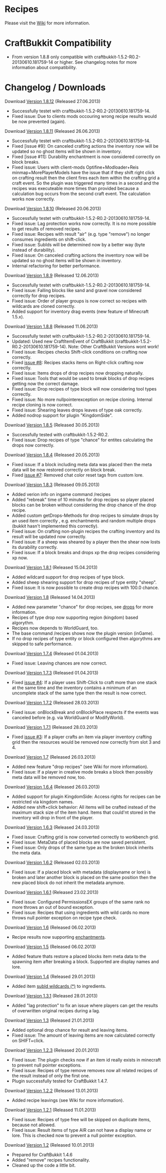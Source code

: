 # Recipes

Please visit the [Wiki](https://github.com/systemNEO/Recipes/wiki) for more information.

# CraftBukkit Compatibility

- From version 1.8.8 only compatible with craftbukkit-1.5.2-R0.2-20130610.181759-14 or higher. See changelog notes for more information about compatibility.

# Changelog / Downloads

Download [Version 1.8.12](http://www.systemneo.de/_bukkit/Recipes_v1.8.12.zip) (Released 27.06.2013)

- Successfully testet with craftbukkit-1.5.2-R0.2-20130610.181759-14.
- Fixed issue: Due to clients mods occouring wrong recipe results would be now prevented (again).

Download [Version 1.8.11](http://www.systemneo.de/_bukkit/Recipes_v1.8.11.zip) (Released 26.06.2013)

- Successfully testet with craftbukkit-1.5.2-R0.2-20130610.181759-14.
- Fixed [issue #9]: On canceled crafting actions the inventory now will be updated so no ghost items will be shown in inventory.
- Fixed [issue #11]: Durability enchantment is now considered correctly on block breaks.
- Fixed issue: Users with client-mods Optifine+Modloader+Reis minmap+MorePlayerModels have the issue that if they shift right click on crafting result then the client fires each item within the crafting grid a craft event. So the plugin was triggered many times in a second and the recipes was executeable more times than provided because a calculation bug occurs from the second craft event. The calculation works now correctly.

Download [Version 1.8.10](http://www.systemneo.de/_bukkit/Recipes_v1.8.10.zip) (Released 20.06.2013)

- Successfully testet with craftbukkit-1.5.2-R0.2-20130610.181759-14.
- Fixed issue: Lag protection works now correctly. It is no more possible to get results of removed recipes.
- Fixed issue: Recipes with result "air" (e.g. type "remove") no longer consumes ingredients on shift-click.
- Fixed issue: SubIds will be determined now by a better way (byte instead of durability).
- Fixed issue: On canceled crafting actions the inventory now will be updated so no ghost items will be shown in inventory.
- Internal refactoring for better performance.

Download [Version 1.8.9](http://www.systemneo.de/_bukkit/Recipes_v1.8.9.zip) (Released 12.06.2013)

- Successfully testet with craftbukkit-1.5.2-R0.2-20130610.181759-14.
- Fixed issue: Falling blocks like sand and gravel now considered correctly for drop recipes.
- Fixed issue: Order of player groups is now correct so recipes with wildcards are cloned correctly.
- Added support for inventory drag events (new feature of Minecraft 1.5.x).

Download [Version 1.8.8](http://www.systemneo.de/_bukkit/Recipes_v1.8.8.zip) (Released 11.06.2013)

- Successfully testet with craftbukkit-1.5.2-R0.2-20130610.181759-14.
- Updated: Used new CraftItemEvent of CraftBukkit (craftbukkit-1.5.2-R0.2-20130610.181759-14). Note: Other CraftBukkit Versions wont work!
- Fixed issue: Recipes checks Shift-click conditions on crafting now correctly.
- Fixed [issue #8](https://github.com/systemNEO/Recipes/issues/7): Recipes stacks items on Right-click crafting now correctly.
- Fixed issue: Items drops of drop recipes now dropping naturally.
- Fixed issue: Tools that would be used to break blocks of drop recipes getting now the correct damage.
- Fixed issue: Drop recipes of type block will now considering tool types correctly.
- Fixed issue: No more nullpointerexception on recipe cloning. Internal recipe cloning is now correct.
- Fixed issue: Shearing leaves drops leaves of type oak correctly.
- Added nodrop support for plugin "KingdomSide".

Download [Version 1.8.5](http://www.systemneo.de/_bukkit/Recipes_v1.8.5.zip) (Released 30.05.2013)

- Successfully tested with craftbukkit-1.5.2-R0.2.
- Fixed issue: Drop recipes of type "chance" for entites calculating the drops now correctly.

Download [Version 1.8.4](http://www.systemneo.de/_bukkit/Recipes_v1.8.4.zip) (Released 20.05.2013)

- Fixed issue: If a block including meta data was placed then the meta data will be now restored correctly on block break.
- Fixed [issue #7](https://github.com/systemNEO/Recipes/issues/7): Removed chat color reset tags from custom lore.

Download [Version 1.8.3](http://www.systemneo.de/_bukkit/Recipes_v1.8.3.zip) (Released 09.05.2013)

- Added verion info on ingame command /recipes
- Added "rebreak" time of 10 minutes for drop recipes so player placed blocks can be broken without considering the drop chance of the drop recipe.
- Added custom getDrops-Methods for drop recipes to simulate drops by an used item correctly , e.g. enchantments and random multiple drops (bukkit hasn't implemented this correctly).
- Fixed issue: On crafting non-plugin recipes the crafting inventory and its result will be updated now correctly.
- Fixed issue: If a sheep was sheared by a player then the shear now losts its durability correctly.
- Fixed issue: If a block breaks and drops xp the drop recipes considering xp now.

Download [Version 1.8.1](http://www.systemneo.de/_bukkit/Recipes_v1.8.1.zip) (Released 15.04.2013)

- Added wildcard support for drop recipes of type block.
- Added sheep shearing support for drop recipes of type entity "sheep".
- Fixed issue: It is now possible to create drop recipes with 100.0 chance.

Download [Version 1.8](http://www.systemneo.de/_bukkit/Recipes_v1.8.zip) (Released 14.04.2013)

- Added new parameter "chance" for drop recipes, see [drops](https://github.com/systemNEO/Recipes/wiki#drops) for more information.
- Recipes of type drop now supporting region (kingdom) based algorythm.
- Recipes now depends to WorldGuard, too.
- The base command /recipes shows now the plugin version (inGame).
- If no drop recipes of type entity or block configured then algorythms are skipped to safe performance.

Download [Version 1.7.4](http://www.systemneo.de/_bukkit/Recipes_v1.7.4.zip) (Released 01.04.2013)

- Fixed issue: Leaving chances are now correct.

Download [Version 1.7.3](http://www.systemneo.de/_bukkit/Recipes_v1.7.3.zip) (Released 01.04.2013)

- Fixed [issue #4](https://github.com/systemNEO/Recipes/issues/4): If a player uses Shift-Click to craft more than one stack at the same time and the inventory contains a minimum of an uncomplete stack of the same type then the result is now correct.

Download [Version 1.7.2](http://www.systemneo.de/_bukkit/Recipes_v1.7.2.zip) (Released 28.03.2013)

- Fixed issue: onBlockBreak and onBlockPlace respects if the events was canceled before (e.g. via WorldGuard or ModifyWorld).

Download [Version 1.7.1](http://www.systemneo.de/_bukkit/Recipes_v1.7.1.zip) (Released 28.03.2013)

- Fixed [issue #3](https://github.com/systemNEO/Recipes/issues/3): If a player crafts an item via player inventory crafting grid then the resources would be removed now correctly from slot 3 and 4.

Download [Version 1.7](http://www.systemneo.de/_bukkit/Recipes_v1.7.zip) (Released 26.03.2013)

- Added new feature "drop recipes" (see Wiki for more information).
- Fixed issue: If a player in creative mode breaks a block then possibly meta data will be removed now, too.

Download [Version 1.6.4](http://www.systemneo.de/_bukkit/Recipes_v1.6.4.zip) (Released 26.03.2013)

- Added support for plugin KingdomSide: Access rights for recipes can be restricted via kingdom names.
- Added new shift+click behavior: All items will be crafted instead of the maximum stack size of the item hand. Items that could'nt stored in the inventory will drop in front of the player.

Download [Version 1.6.3](http://www.systemneo.de/_bukkit/Recipes_v1.6.3.zip) (Released 24.03.2013)

- Fixed issue: Crafting grid is now converted correctly to workbench grid.
- Fixed issue: MetaData of placed blocks are now saved persistent.
- Fixed issue: Only drops of the same type as the broken block inherits the meta data.

Download [Version 1.6.2](http://www.systemneo.de/_bukkit/Recipes_v1.6.2.zip) (Released 02.03.2013)

- Fixed issue: If a placed block with metadata (displayname or lore) is broken and later another block is placed on the same position then the new placed block do not inherit the metadata anymore.

Download [Version 1.6.1](http://www.systemneo.de/_bukkit/Recipes_v1.6.1.zip) (Released 23.02.2013)

- Fixed issue: Configured PermissionsEX groups of the same rank no more throws an out of bound exception.
- Fixed issue: Recipes that using ingredients with wild cards no more throws null pointer exception on recipe type check.

Download [Version 1.6](http://www.systemneo.de/_bukkit/Recipes_v1.6.zip) (Released 06.02.2013)

- Recipe results now supporting [enchantments](https://github.com/systemNEO/Recipes/wiki#wiki-enchants).

Download [Version 1.5](http://www.systemneo.de/_bukkit/Recipes_v1.5.zip) (Released 06.02.2013)

- Added feature thats restore a placed blocks item meta data to the spawning item after breaking a block. Supported are display names and lore.

Download [Version 1.4](http://www.systemneo.de/_bukkit/Recipes_v1.4.zip) (Released 29.01.2013)

- Added item [subId wildcards (*)](https://github.com/systemNEO/Recipes/wiki#wiki-wildcards) to ingredients.

Download [Version 1.3.1](http://www.systemneo.de/_bukkit/Recipes_v1.3.1.zip) (Released 28.01.2013)

- Added "lag protection" to fix an issue where players can get the results of overwritten original recipes during a lag.

Download [Version 1.3](http://www.systemneo.de/_bukkit/Recipes_v1.3.zip) (Released 21.01.2013)

- Added optional drop chance for result and leaving items.
- Fixed issue: The amount of leaving items are now calculated correctly on SHIFT+click.

Download [Version 1.2.3](http://www.systemneo.de/_bukkit/Recipes_v1.2.3.zip) (Released 20.01.2013)

- Fixed issue: The plugin checks now if an item id really exists in minecraft to prevent null pointer exceptions.
- Fixed issue: Recipes of type remove removes now all related recipes of the result instead of only the first one.
- Plugin successfully tested for CraftBukkit 1.4.7.

Download [Version 1.2.2](http://www.systemneo.de/_bukkit/Recipes_v1.2.2.zip) (Released 13.01.2013)

- Added recipe leavings (see Wiki for more information).

Download [Version 1.2.1](http://www.systemneo.de/_bukkit/Recipes_v1.2.1.zip) (Released 11.01.2013)

- Fixed issue: Recipes of type free will be skipped on duplicate items,
because not allowed.
- Fixed issue: Result items of type AIR can not have a display name or
lore. This is checked now to prevent a null pointer exception.

Download [Version 1.2](http://www.systemneo.de/_bukkit/Recipes_v1.2.zip) (Released 10.01.2013)

- Prepared for CraftBukkit 1.4.6
- Added "remove" recipes functionality.
- Cleaned up the code a little bit.
